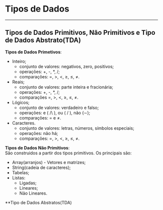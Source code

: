 # Tipos de Dados
---
## Tipos de Dados Primitivos, Não Primitivos e Tipo de Dados Abstrato(TDA)  
**Tipos de Dados Primetivos**:
* Inteiro;
  * conjunto de valores: negativos, zero, positivos;
  * operações: +, -, *, /;
  * comparações: =, >, <, ≥, ≤, ≠.
* Reais;
  * conjunto de valores: parte inteira e fracionária;
  * operações: +, -, *, /;
  * comparações =, >, <, ≥, ≤, ≠.
* Lógicos;
  * conjunto de valores: verdadeiro e falso;
  * operações: e ( /\ ), ou ( \/ ), não (∼);
  * comparações: = e ≠.
* Caracteres.
  * conjunto de valores: letras, números, símbolos especiais;
  * operações: não há;
  * comparações: =, >, <, ≥, ≤, ≠.  

**Tipos de Dados Não Primitivos**:  
São construidos a partir dos tipos primitivos. Os principais são:
* Array(arranjos) - Vetores e matrizes;
* String(cadeia de caracteres);
* Tabelas;
* Listas:
  * Ligadas;
  * Lineares;
  * Não Lineares.  

**Tipo de Dados Abstratos(TDA)
